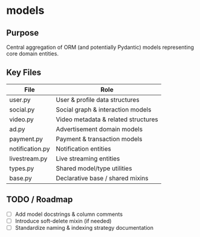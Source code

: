 # models

## Purpose
Central aggregation of ORM (and potentially Pydantic) models representing core domain entities.

## Key Files
| File | Role |
|------|------|
| user.py | User & profile data structures |
| social.py | Social graph & interaction models |
| video.py | Video metadata & related structures |
| ad.py | Advertisement domain models |
| payment.py | Payment & transaction models |
| notification.py | Notification entities |
| livestream.py | Live streaming entities |
| types.py | Shared model/type utilities |
| base.py | Declarative base / shared mixins |

## TODO / Roadmap
- [ ] Add model docstrings & column comments
- [ ] Introduce soft-delete mixin (if needed)
- [ ] Standardize naming & indexing strategy documentation
